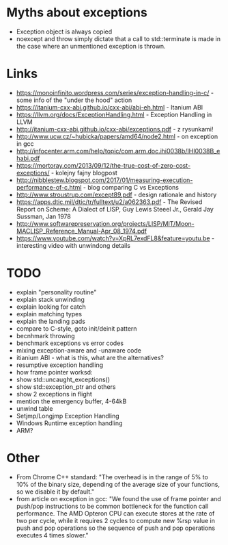 # Myths about exceptions

- Exception object is always copied
- noexcept and throw simply dictate that a call to std::terminate is made in the case where an unmentioned exception is thrown.

# Links

- https://monoinfinito.wordpress.com/series/exception-handling-in-c/ - some info of the "under the hood" action
- https://itanium-cxx-abi.github.io/cxx-abi/abi-eh.html - Itanium ABI
- https://llvm.org/docs/ExceptionHandling.html - Exception Handling in LLVM
- http://itanium-cxx-abi.github.io/cxx-abi/exceptions.pdf - z rysunkami!
- http://www.ucw.cz/~hubicka/papers/amd64/node2.html - on exception in gcc
- http://infocenter.arm.com/help/topic/com.arm.doc.ihi0038b/IHI0038B_ehabi.pdf
- https://mortoray.com/2013/09/12/the-true-cost-of-zero-cost-exceptions/ - kolejny fajny blogpost
- http://nibblestew.blogspot.com/2017/01/measuring-execution-performance-of-c.html - blog comparing C vs Exceptions
- http://www.stroustrup.com/except89.pdf - design rationale and history
- https://apps.dtic.mil/dtic/tr/fulltext/u2/a062363.pdf - The Revised Report on Scheme: A Dialect of LISP, Guy Lewis Steeel Jr., Gerald Jay Sussman, Jan 1978
- http://www.softwarepreservation.org/projects/LISP/MIT/Moon-MACLISP_Reference_Manual-Apr_08_1974.pdf
- https://www.youtube.com/watch?v=XpRL7exdFL8&feature=youtu.be - interesting video with unwindong details

# TODO

- explain "personality routine"
- explain stack unwinding
- explain looking for catch
- explain matching types
- explain the landing pads
- compare to C-style, goto init/deinit pattern
- becnhmark throwing
- benchmark exceptions vs error codes
- mixing exception-aware and -unaware code
- itianium ABI - what is this, what are the alternatives?
- resumptive exception handling 
- how frame pointer worksd:
- show std::uncaught_exceptions() 
- show std::exception_ptr and others
- show 2 exceptions in flight
- mention the emergency buffer, 4-64kB
- unwind table
- Setjmp/Longjmp Exception Handling
- Windows Runtime exception handling
- ARM?

# Other

* From Chrome C++ standard:
    "The overhead is in the range of 5% to 10% of the binary size, depending of the average size of your functions, so we disable it by default."
* from article on exception in gcc:
    "We found the use of frame pointer and push/pop instructions to be common bottleneck for the function call performance. The AMD Opteron CPU can execute stores at the rate of two per cycle, while it requires 2 cycles to compute new %rsp value in push and pop operations so the sequence of push and pop operations executes 4 times slower."